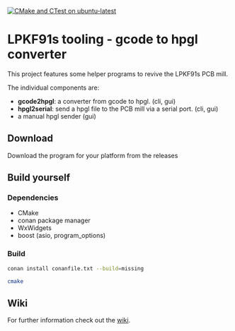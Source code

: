 [![CMake and CTest on ubuntu-latest](https://github.com/314rs/lpkf91s/actions/workflows/cmake-ubuntu-latest.yml/badge.svg)](https://github.com/314rs/lpkf91s/actions/workflows/cmake-ubuntu-latest.yml)
# LPKF91s tooling - gcode to hpgl converter

This project features some helper programs to revive the LPKF91s PCB mill.

The individual components are:
- __gcode2hpgl__: a converter from gcode to hpgl. (cli, gui)
- __hpgl2serial__: send a hpgl file to the PCB mill via a serial port. (cli, gui)
- a manual hpgl sender (gui)

## Download
Download the program for your platform from the releases


## Build yourself
### Dependencies
- CMake
- conan package manager
- WxWidgets
- boost (asio, program_options)

### Build
```bash
conan install conanfile.txt --build=missing
```

```bash
cmake
```
## Wiki
For further information check out the [wiki](https://github.com/314rs/lpkf91s/wiki).
